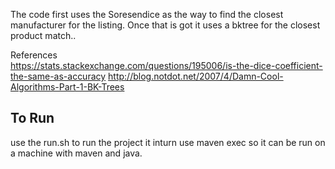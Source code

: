 
 The code first uses the Soresendice as the way to find the closest manufacturer for the listing.
 Once that is got it uses a bktree for the closest product match..

References   
	   https://stats.stackexchange.com/questions/195006/is-the-dice-coefficient-the-same-as-accuracy 
	   http://blog.notdot.net/2007/4/Damn-Cool-Algorithms-Part-1-BK-Trees
	  
To Run
---
 use the run.sh to run the project it inturn use maven exec so it can be run on a machine with maven and java.
	 

